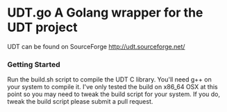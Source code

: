 UDT.go A Golang wrapper for the UDT project
=================================================

UDT can be found on SourceForge http://udt.sourceforge.net/

### Getting Started

Run the build.sh script to compile the UDT C library.  You'll need g++ on your
system to compile it.  I've only tested the build on x86_64 OSX at this point
so you may need to tweak the build script for your system.  If you do, tweak
the build script please submit a pull request.  
